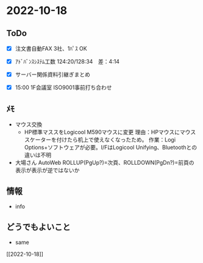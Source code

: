 # 2022-10-18

## ToDo
- [x] 注文書自動FAX 3社、1ﾊﾟｽ OK
- [x] ｱﾄﾞﾊﾞﾝｽｼｽﾃﾑ工数 124:20/128:34　差：4:14
- [x] サーバー関係資料引継ぎまとめ
- [x] 15:00 1F会議室 ISO9001事前打ち合わせ


## ﾒﾓ
- マウス交換
	- HP標準マススをLogicool M590マウスに変更
	  理由：HPマウスにマウススケーターを付けたら机上で使えなくなったため。
	  作業：Logi Options+ソフトウェアが必要。I/FはLogicool Unifying、Bluetoothとの違いは不明
- 大場さん AutoWeb ROLLUP(PgUp?)=次頁、ROLLDOWN(PgDn?)=前頁の表示が表示が逆ではないか


## 情報
- info


## どうでもよいこと
- same


[[2022-10-18]]

